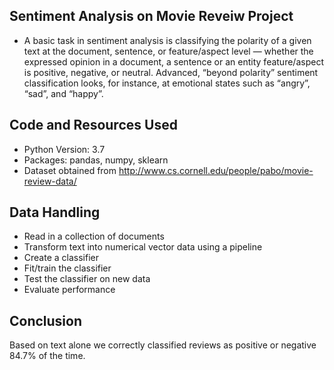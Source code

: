 ## Sentiment Analysis on Movie Reveiw Project

* A basic task in sentiment analysis is classifying the polarity of a given text at the document, sentence, or feature/aspect level — whether the expressed opinion in a document, a sentence or an entity feature/aspect is positive, negative, or neutral. Advanced, “beyond polarity” sentiment classification looks, for instance, at emotional states such as “angry”, “sad”, and “happy”.

## Code and Resources Used

* Python Version: 3.7
* Packages: pandas, numpy, sklearn
* Dataset obtained from http://www.cs.cornell.edu/people/pabo/movie-review-data/

## Data Handling

* Read in a collection of documents 
* Transform text into numerical vector data using a pipeline
* Create a classifier
* Fit/train the classifier
* Test the classifier on new data
* Evaluate performance

## Conclusion

Based on text alone we correctly classified reviews as positive or negative 84.7% of the time.
